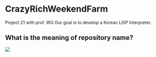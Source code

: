 # CrazyRichWeekendFarm
Project 21 with prof. WG
Our goal is to develop a Korean LISP Interpreter.

## What is the meaning of repository name?
<img src="https://github.com/icaruswithoutwings/CrazyRichWeekendFarm/blob/main/WhyCRWF.PNG">